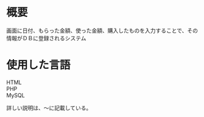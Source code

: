 # 概要
画面に日付、もらった金額、使った金額、購入したものを入力することで、その情報がＤＢに登録されるシステム

# 使用した言語
HTML  
PHP  
MySQL

詳しい説明は、～に記載している。
